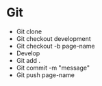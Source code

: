 # Git
- Git clone
- Git checkout development
- Git checkout -b page-name
- Develop
- Git add .
- Git commit -m "message"
- Git push page-name